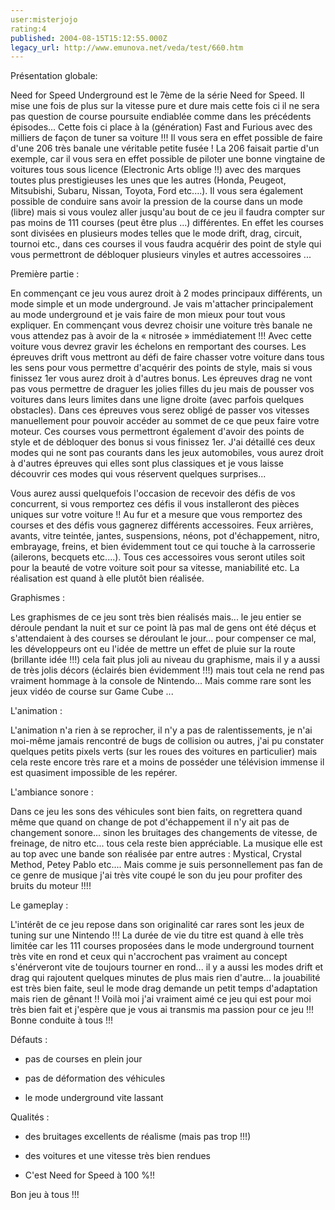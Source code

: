 ```yaml
---
user:misterjojo
rating:4
published: 2004-08-15T15:12:55.000Z
legacy_url: http://www.emunova.net/veda/test/660.htm
---
```

Présentation globale:  

  

Need for Speed Underground est le 7ème de la série Need for Speed. Il mise une fois de plus sur la vitesse pure et dure mais cette fois ci il ne sera pas question de course poursuite endiablée comme dans les précédents épisodes... Cette fois ci place à la (génération) Fast and Furious avec des milliers de façon de tuner sa voiture !!! Il vous sera en effet possible de faire d'une 206 très banale une véritable petite fusée ! La 206 faisait partie d'un exemple, car il vous sera en effet possible de piloter une bonne vingtaine de voitures tous sous licence (Electronic Arts oblige !!) avec des marques toutes plus prestigieuses les unes que les autres (Honda, Peugeot, Mitsubishi, Subaru, Nissan, Toyota, Ford etc....). Il vous sera également possible de conduire sans avoir la pression de la course dans un mode (libre) mais si vous voulez aller jusqu'au bout de ce jeu il faudra compter sur pas moins de 111 courses (peut être plus ...) différentes. En effet les courses sont divisées en plusieurs modes telles que le mode drift, drag, circuit, tournoi etc., dans ces courses il vous faudra acquérir des point de style qui vous permettront de débloquer plusieurs vinyles et autres accessoires ...   

  

Première partie :  

  

En commençant ce jeu vous aurez droit à 2 modes principaux différents, un mode simple et un mode underground. Je vais m'attacher principalement au mode underground et je vais faire de mon mieux pour tout vous expliquer. En commençant vous devrez choisir une voiture très banale ne vous attendez pas à avoir de la « nitrosée » immédiatement !!! Avec cette voiture vous devrez gravir les échelons en remportant des courses. Les épreuves drift vous mettront au défi de faire chasser votre voiture dans tous les sens pour vous permettre d'acquérir des points de style, mais si vous finissez 1er vous aurez droit à d'autres bonus. Les épreuves drag ne vont pas vous permettre de draguer les jolies filles du jeu mais de pousser vos voitures dans leurs limites dans une ligne droite (avec parfois quelques obstacles). Dans ces épreuves vous serez obligé de passer vos vitesses manuellement pour pouvoir accéder au sommet de ce que peux faire votre moteur. Ces courses vous permettront également d'avoir des points de style et de débloquer des bonus si vous finissez 1er. J'ai détaillé ces deux modes qui ne sont pas courants dans les jeux automobiles, vous aurez droit à d'autres épreuves qui elles sont plus classiques et je vous laisse découvrir ces modes qui vous réservent quelques surprises...  

Vous aurez aussi quelquefois l'occasion de recevoir des défis de vos concurrent, si vous remportez ces défis il vous installeront des pièces uniques sur votre voiture !! Au fur et a mesure que vous remportez des courses et des défis vous gagnerez différents accessoires. Feux arrières, avants, vitre teintée, jantes, suspensions, néons, pot d'échappement, nitro, embrayage, freins, et bien évidemment tout ce qui touche à la carrosserie (ailerons, becquets etc....). Tous ces accessoires vous seront utiles soit pour la beauté de votre voiture soit pour sa vitesse, maniabilité etc. La réalisation est quand à elle plutôt bien réalisée.   

  

Graphismes :  

  

Les graphismes de ce jeu sont très bien réalisés mais... le jeu entier se déroule pendant la nuit et sur ce point là pas mal de gens ont été déçus et s'attendaient à des courses se déroulant le jour... pour compenser ce mal, les développeurs ont eu l'idée de mettre un effet de pluie sur la route (brillante idée !!!) cela fait plus joli au niveau du graphisme, mais il y a aussi de très jolis décors (éclairés bien évidemment !!!) mais tout cela ne rend pas vraiment hommage à la console de Nintendo... Mais comme rare sont les jeux vidéo de course sur Game Cube ...  

  

L'animation :  

  

L'animation n'a rien à se reprocher, il n'y a pas de ralentissements, je n'ai moi-même jamais rencontré de bugs de collision ou autres, j'ai pu constater quelques petits pixels verts (sur les roues des voitures en particulier) mais cela reste encore très rare et a moins de posséder une télévision immense il est quasiment impossible de les repérer.  

  

L'ambiance sonore :  

  

Dans ce jeu les sons des véhicules sont bien faits, on regrettera quand même que quand on change de pot d'échappement il n'y ait pas de changement sonore... sinon les bruitages des changements de vitesse, de freinage, de nitro etc... tous cela reste bien appréciable. La musique elle est au top avec une bande son réalisée par entre autres : Mystical, Crystal Method, Petey Pablo etc.... Mais comme je suis personnellement pas fan de ce genre de musique j'ai très vite coupé le son du jeu pour profiter des bruits du moteur !!!!  

  

Le gameplay :  

  

L'intérêt de ce jeu repose dans son originalité car rares sont les jeux de tuning sur une Nintendo !!! La durée de vie du titre est quand à elle très limitée car les 111 courses proposées dans le mode underground tournent très vite en rond et ceux qui n'accrochent pas vraiment au concept s'énérveront vite de toujours tourner en rond... il y a aussi les modes drift et drag qui rajoutent quelques minutes de plus mais rien d'autre... la jouabilité est très bien faite, seul le mode drag demande un petit temps d'adaptation mais rien de gênant !! Voilà moi j'ai vraiment aimé ce jeu qui est pour moi très bien fait et j'espère que je vous ai transmis ma passion pour ce jeu !!! Bonne conduite à tous !!!  

  

Défauts :  

- pas de courses en plein jour   

- pas de déformation des véhicules   

- le mode underground vite lassant  

  

  

Qualités :  

- des bruitages excellents de réalisme (mais pas trop !!!)  

- des voitures et une vitesse très bien rendues  

- C'est Need for Speed à 100 %!!  

  

Bon jeu à tous !!!